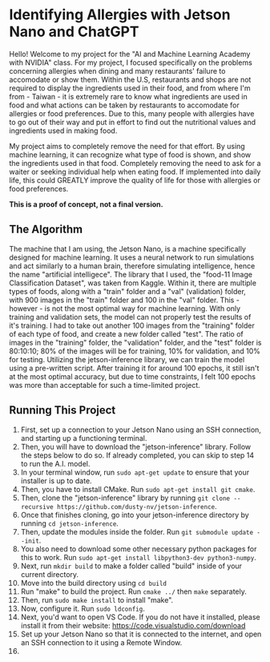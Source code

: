# Identifying Allergies with Jetson Nano and ChatGPT

Hello! Welcome to my project for the "AI and Machine Learning Academy with NVIDIA" class. For my project, I focused specifically on the problems concerning allergies when dining and many restaurants' failure to accomodate or show them. Within the U.S, restaurants and shops are not required to display the ingredients used in their food, and from where I'm from - Taiwan - it is extremely rare to know what ingredients are used in food and what actions can be taken by restaurants to accomodate for allergies or food preferences. Due to this, many people with allergies have to go out of their way and put in effort to find out the nutritional values and ingredients used in making food.

My project aims to completely remove the need for that effort. By using machine learning, it can recognize what type of food is shown, and show the ingredients used in that food. Completely removing the need to ask for a waiter or seeking individual help when eating food. If implemented into daily life, this could GREATLY improve the quality of life for those with allergies or food preferences.

**This is a proof of concept, not a final version.**

## The Algorithm
The machine that I am using, the Jetson Nano, is a machine specifically designed for machine learning. It uses a neural network to run simulations and act similarly to a human brain, therefore simulating intelligence, hence the name "artificial intelligece". The library that I used, the "food-11 Image Classification Dataset", was taken from Kaggle. Within it, there are multiple types of foods, along with a "train" folder and a "val" (validation) folder, with 900 images in the "train" folder and 100 in the "val" folder. This - however - is not the most optimal way for machine learning. With only training and validation sets, the model can not properly test the results of it's training. I had to take out another 100 images from the "training" folder of each type of food, and create a new folder called "test". The ratio of images in the "training" folder, the "validation" folder, and the "test" folder is 80:10:10; 80% of the images will be for training, 10% for validation, and 10% for testing. Utilizing the jetson-inference library, we can train the model using a pre-written script. After training it for around 100 epochs, it still isn't at the most optimal accuracy, but due to time constraints, I felt 100 epochs was more than acceptable for such a time-limited project.

## Running This Project
1. First, set up a connection to your Jetson Nano using an SSH connection, and starting up a functioning terminal.
2. Then, you will have to download the "jetson-inference" library. Follow the steps below to do so. If already completed, you can skip to step 14 to run the A.I. model.
3. In your terminal window, run `sudo apt-get update` to ensure that your installer is up to date.
4. Then, you have to install CMake. Run `sudo apt-get install git cmake`.
5. Then, clone the "jetson-inference" library by running `git clone --recursive https://github.com/dusty-nv/jetson-inference`.
6. Once that finishes cloning, go into your jetson-inference directory by running `cd jetson-inference`.
7. Then, update the modules inside the folder. Run `git submodule update --init`.
8. You also need to download some other necessary python packages for this to work. Run `sudo apt-get install libpython3-dev python3-numpy`.
9. Next, run `mkdir build` to make a folder called "build" inside of your current directory.
10. Move into the build directory using `cd build`
11. Run "make" to build the project. Run `cmake ../` then `make` separately.
12. Then, run `sudo make install` to install "make".
13. Now, configure it. Run `sudo ldconfig`.
14. Next, you'd want to open VS Code. If you do not have it installed, please install it from their website: https://code.visualstudio.com/download
15. Set up your Jetson Nano so that it is connected to the internet, and open an SSH connection to it using a Remote Window.
16. 
